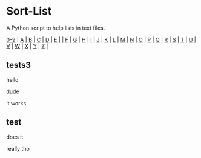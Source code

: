 # Sort-List
A Python script to help lists in text files. 












<!---START-SORT-TOC:1--->
[0-9](#numbers) | [A](#a) | [B](#b) | [C](#c) | [D](#d) | [E](#e) |
| [F](#f) | [G](#g) | [H](#h) | [I](#i) | [J](#j) 
| [K](#k) | [L](#l) | [M](#m) | [N](#n) | [O](#o) 
| [P](#p) | [Q](#q) | [R](#r) | [S](#s) | [T](#t) 
| [U](#u) | [V](#v) | [W](#w) | [X](#x) | [Y](#y) |
[Z](#z) |
<!---END-SORT-TOC--->











































## tests3 

<!---START-OF-SORTEDLIST--->
hello 

dude

it works

<!---END-OF-SORTEDLIST--->

## test

<!---START-OF-SORTEDLIST--->
does it

really tho

<!---END-OF-SORTEDLIST--->






